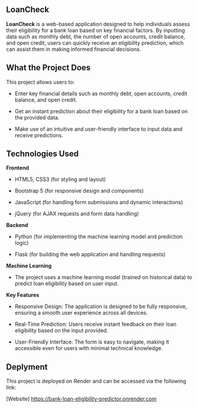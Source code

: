 ## LoanCheck
**LoanCheck** is a web-based application designed to help individuals assess their eligibility for a bank loan based on key financial factors. By inputting data such as monthly debt, the number of open accounts, credit balance, and open credit, users can quickly receive an eligibility prediction, which can assist them in making informed financial decisions.
## What the Project Does
This project allows users to:
- Enter key financial details such as monthly debt, open accounts, credit balance, and open credit.
  
- Get an instant prediction about their eligibility for a bank loan based on the provided data.
- Make use of an intuitive and user-friendly interface to input data and receive predictions.
## Technologies Used
**Frontend**
- HTML5, CSS3 (for styling and layout)
  
- Bootstrap 5 (for responsive design and components)
- JavaScript (for handling form submissions and dynamic interactions)
- jQuery (for AJAX requests and form data handling)
  
**Backend**
- Python (for implementing the machine learning model and prediction logic)
  
- Flask (for building the web application and handling requests)
  
**Machine Learning**
- The project uses a machine learning model (trained on historical data) to predict loan eligibility based on user input.
  
**Key Features**
- Responsive Design: The application is designed to be fully responsive, ensuring a smooth user experience across all devices.
  
- Real-Time Prediction: Users receive instant feedback on their loan eligibility based on the input provided.
- User-Friendly Interface: The form is easy to navigate, making it accessible even for users with minimal technical knowledge.
## Deplyment
This project is deployed on Render and can be accessed via the following link:

[Website] https://bank-loan-eligibility-predictor.onrender.com
